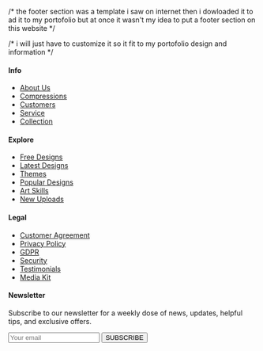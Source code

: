 /* the footer section was a template i saw on internet then i dowloaded it to ad it to my portofolio
but at once it wasn't my idea to put a footer section on this website */

/* i will just have to customize it so it fit to my portofolio design and information */

<footer>
    <section class="footer">
      <div class="footer-row">
        <div class="footer-col">
          <h4>Info</h4>
          <ul class="links">
            <li><a href="#">About Us</a></li>
            <li><a href="#">Compressions</a></li>
            <li><a href="#">Customers</a></li>
            <li><a href="#">Service</a></li>
            <li><a href="#">Collection</a></li>
          </ul>
        </div>
    <div class="footer-col">
          <h4>Explore</h4>
          <ul class="links">
            <li><a href="#">Free Designs</a></li>
            <li><a href="#">Latest Designs</a></li>
            <li><a href="#">Themes</a></li>
            <li><a href="#">Popular Designs</a></li>
            <li><a href="#">Art Skills</a></li>
            <li><a href="#">New Uploads</a></li>
          </ul>
        </div>
    <div class="footer-col">
          <h4>Legal</h4>
          <ul class="links">
            <li><a href="#">Customer Agreement</a></li>
            <li><a href="#">Privacy Policy</a></li>
            <li><a href="#">GDPR</a></li>
            <li><a href="#">Security</a></li>
            <li><a href="#">Testimonials</a></li>
            <li><a href="#">Media Kit</a></li>
          </ul>
        </div>
    <div class="footer-col">
          <h4>Newsletter</h4>
          <p>
            Subscribe to our newsletter for a weekly dose
            of news, updates, helpful tips, and
            exclusive offers.
          </p>
          <form action="#">
            <input type="text" placeholder="Your email" required>
            <button type="submit">SUBSCRIBE</button>
          </form>
        </div>
      </div>
    </section>
 </footer>